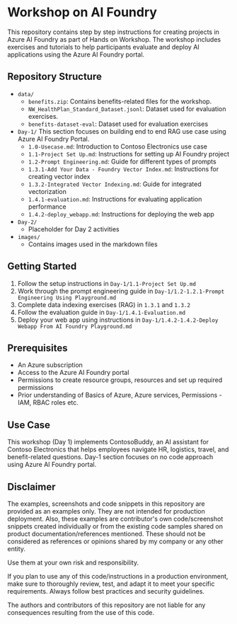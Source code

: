 # Workshop on AI Foundry

This repository contains step by step instructions for creating projects in Azure AI Foundry as part of Hands on Workshop. 
The workshop includes exercises and tutorials to help participants evaluate and deploy AI applications using the Azure AI Foundry portal.

## Repository Structure

- `data/`
  - `benefits.zip`: Contains benefits-related files for the workshop.
  - `NW_HealthPlan_Standard_Dataset.jsonl`: Dataset used for evaluation exercises.
  - `benefits-dataset-eval`: Dataset used for evaluation exercises
- `Day-1/`
    This section focuses on building end to end RAG use case using Azure AI Foundry Portal. 
  - `1.0-Usecase.md`: Introduction to Contoso Electronics use case
  - `1.1-Project Set Up.md`: Instructions for setting up AI Foundry project
  - `1.2-Prompt Engineering.md`: Guide for different types of prompts
  - `1.3.1-Add Your Data - Foundry Vector Index.md`: Instructions for creating vector index
  - `1.3.2-Integrated Vector Indexing.md`: Guide for integrated vectorization
  - `1.4.1-evaluation.md`: Instructions for evaluating application performance
  - `1.4.2-deploy_webapp.md`: Instructions for deploying the web app
- `Day-2/`
  - Placeholder for Day 2 activities
- `images/`
  - Contains images used in the markdown files

## Getting Started

1. Follow the setup instructions in `Day-1/1.1-Project Set Up.md`
2. Work through the prompt engineering guide in `Day-1/1.2-1.2.1-Prompt Engineering Using Playground.md`
3. Complete data indexing exercises (RAG) in `1.3.1` and `1.3.2`
4. Follow the evaluation guide in `Day-1/1.4.1-Evaluation.md`
5. Deploy your web app using instructions in `Day-1/1.4.2-1.4.2-Deploy Webapp From AI Foundry Playground.md`

## Prerequisites

- An Azure subscription
- Access to the Azure AI Foundry portal
- Permissions to create resource groups, resources and set up required permissions 
- Prior understanding of Basics of Azure, Azure services, Permissions - IAM, RBAC roles etc.


## Use Case

This workshop (Day 1) implements ContosoBuddy, an AI assistant for Contoso Electronics that helps employees navigate HR, logistics, travel, and benefit-related questions. Day-1 section focuses on no code approach using Azure AI Foundry portal.

## Disclaimer

The examples, screenshots and code snippets in this repository are provided as an examples only. They are not intended for production deployment. Also, these examples are contributor's own code/screenshot snippets created individually or from the existing code samples shared on product documentation/references mentioned. These should not be considered as references or opinions shared by my company or any other entity.

Use them at your own risk and responsibility.

If you plan to use any of this code/instructions in a production environment, make sure to thoroughly review, test, and adapt it to meet your specific requirements. Always follow best practices and security guidelines.

The authors and contributors of this repository are not liable for any consequences resulting from the use of this code.